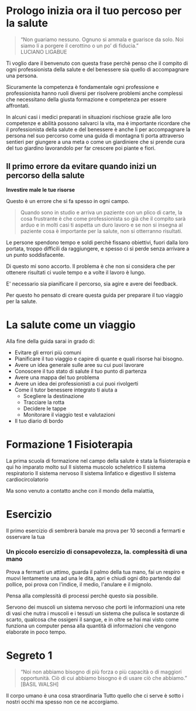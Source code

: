 
# Prologo inizia ora il tuo percoso per la salute

> “Non guariamo nessuno. Ognuno si ammala e guarisce da solo. Noi siamo lí a porgere il cerottino o un po’ di fiducia.”  
LUCIANO LIGABUE

Ti voglio dare il benvenuto con questa frase perchè penso che il compito di ogni professionista della salute e del benessere sia quello di accompagnare una persona.

Sicuramente la competenza è fondamentale ogni professione e professionista hanno ruoli diversi per risolvere problemi anche complessi che necessitano della giusta formazione e competenza per essere affrontati. 

In alcuni casi i medici preparati in situazioni rischiose grazie alle loro competenze e  abilità possono salvarci la vita, ma è importante ricordare che il professionista della salute e del benessere è anche li per accompagnare la persona nel suo percorso come una guida di montagna ti porta attraverso sentieri per giungere a una meta o come un giardiniere che si prende cura del tuo giardino lavorandolo per far crescere poi piante e fiori.


## Il primo errore da evitare  quando inizi un percorso della salute

**Investire male le tue risorse**

Questo è un errore che si fa spesso in ogni campo.

> Quando sono in studio e arriva un paziente con un plico di carte, la cosa frustrante è che come professionista so già che il compito sarà arduo e in molti casi ti aspetta un duro lavoro e se non si insegna al paziente cosa è importante per la salute, non si otterranno risultati.

Le persone spendono tempo e soldi perchè fissano obiettivi, fuori dalla loro portata, troppo difficili da raggiungere, e spesso ci si perde senza arrivare a un punto soddisfacente.

Di questo mi sono accorto. Il problema è che non si considera che per ottenere risultati ci vuole tempo e a volte il lavoro  è lungo. 

E' necessario sia pianificare il percorso, sia agire e avere dei feedback.

Per questo ho pensato di creare questa guida per preparare il tuo viaggio per la salute.

# La salute come un viaggio
    
Alla fine della guida sarai in grado di:

-  Evitare gli errori più comuni 
-  Pianificare il tuo viaggio e capire di quante e quali  risorse hai bisogno.
- Avere un idea generale sulle aree su cui puoi lavorare 
- Conoscere il tuo stato di salute il tuo punto di partenza
- Avere una mappa del tuo problema 
- Avere un idea dei professionisti a cui puoi rivolgerti
- Come il tutor benessere integrato ti aiuta a 
	- Scegliere la destinazione 
	- Tracciare la rotta 
	- Decidere le tappe  
	- Monitorare il viaggio test e valutazioni
- Il tuo diario di bordo



# Formazione 1 Fisioterapia

La prima scuola di  formazione nel campo della salute  è stata la fisioterapia e qui ho imparato molto sul
Il sistema muscolo scheletrico
Il sistema respiratorio
Il sistema nervoso
Il sistema linfatico e digestivo
Il sistema cardiocircolatorio

Ma sono venuto a contatto anche con il mondo della malattia, 

# Esercizio 


Il primo esercizio di sembrerà banale ma prova per 10 secondi a fermarti e osservare la tua

###  Un piccolo esercizio di consapevolezza, la. complessità di una mano

Prova a fermarti un attimo, guarda il palmo della tua mano, fai un respiro e muovi lentamente una ad una le dita, apri e chiudi ogni dito partendo dal pollice, poi prova con l'indice, il medio, l'anulare e il mignolo.

Pensa alla complessità di processi perchè questo sia possibile.

Servono dei muscoli un sistema nervoso che porti le informazioni una rete di vasi che nutra i muscoli e i tessuti un sistema che pulisca le sostanze di scarto, qualcosa che ossigeni il sangue, e in oltre se hai mai visto come funziona un computer pensa alla quantità di informazioni che vengono elaborate in poco tempo.


# Segreto 1
> “Noi non abbiamo bisogno di più  forza o più capacità o di maggiori  opportunità. Ciò di cui abbiamo bisogno è di usare ciò che abbiamo.”  
[BASIL WALSH]

Il corpo umano è una cosa straordinaria
Tutto quello che ci serve è sotto i nostri occhi ma spesso non ce ne accorgiamo.



<!--stackedit_data:
eyJoaXN0b3J5IjpbLTE0MDYyMTY1NTAsLTQwMDE4MDc4MV19
-->